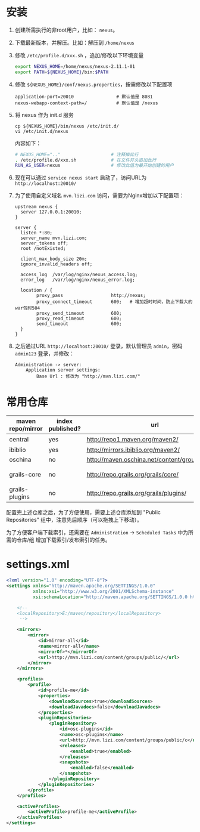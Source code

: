 

# 安装
1. 创建所需执行的非root用户，比如： `nexus`。
1. 下载最新版本，并解压。比如：解压到 `/home/nexus`
1. 修改 `/etc/profile.d/xxx.sh` ，追加/修改以下环境变量

   ```sh
   export NEXUS_HOME=/home/nexus/nexus-2.11.1-01
   export PATH=${NEXUS_HOME}/bin:$PATH
   ```
1. 修改 `${NEXUS_HOME}/conf/nexus.properties`，按需修改以下配置项

   ```properties
   application-port=20010                # 默认值是 8081
   nexus-webapp-context-path=/           # 默认值是 /nexus
   ```
1. 将 nexus 作为 init.d 服务
  
    ```
    cp ${NEXUS_HOME}/bin/nexus /etc/init.d/
    vi /etc/init.d/nexus
    ```
    内容如下：

    ```sh
    # NEXUS_HOME=".."                   # 注释掉此行
    . /etc/profile.d/xxx.sh             # 在文件开头追加此行
    RUN_AS_USER=nexus                   # 修改此值为最开始创建的用户   
    ```
1. 现在可以通过 `service nexus start` 启动了，访问URL为 `http://localhost:20010/`
1. 为了使用自定义域名 `mvn.lizi.com` 访问，需要为Nginx增加以下配置项： 

    ```
    upstream nexus {
      server 127.0.0.1:20010;
    }

    server {
      listen *:80;
      server_name mvn.lizi.com;
      server_tokens off;
      root /notExisted;
      
      client_max_body_size 20m;
      ignore_invalid_headers off;

      access_log  /var/log/nginx/nexus_access.log;
      error_log   /var/log/nginx/nexus_error.log;

      location / { 
            proxy_pass                  http://nexus;
            proxy_connect_timeout       600;   # 增加超时时间，防止下载大的war包时504
            proxy_send_timeout          600;
            proxy_read_timeout          600;
            send_timeout                600;
      }
    }
    ```
1. 之后通过URL `http://localhost:20010/` 登录，默认管理员 `admin`，密码 `admin123` 登录，并修改：

    ```
    Administration -> server:
        Application server settings:
            Base Url : 修改为 "http://mvn.lizi.com/"
    ```



# 常用仓库

|maven repo/mirror|index published?| url |description|
|-----------------|----------------|------|---|
|central        |yes|http://repo1.maven.org/maven2/                  |默认自带|
|ibiblio        |yes|http://mirrors.ibiblio.org/maven2/              ||
|oschina        |no |http://maven.oschina.net/content/groups/public/ ||
|grails-core    |no |http://repo.grails.org/grails/core/             |该库建议不要配置|
|grails-plugins |no |http://repo.grails.org/grails/plugins/          ||

配置完上述仓库之后，为了方便使用，需要上述仓库添加到 "Public Repositories" 组中，注意先后顺序（可以拖拽上下移动）。

为了方便客户端下载索引，还需要在 `Administration` -> `Scheduled Tasks` 中为所需的仓库/组 增加下载索引/发布索引的任务。




# settings.xml

```xml
<?xml version="1.0" encoding="UTF-8"?>
<settings xmlns="http://maven.apache.org/SETTINGS/1.0.0"
          xmlns:xsi="http://www.w3.org/2001/XMLSchema-instance"
          xsi:schemaLocation="http://maven.apache.org/SETTINGS/1.0.0 http://maven.apache.org/xsd/settings-1.0.0.xsd">

    <!--
    <localRepository>E:/maven/repository</localRepository>
     -->

    <mirrors>
        <mirror>
            <id>mirror-all</id>
            <name>mirror-all</name>
            <mirrorOf>*</mirrorOf>
            <url>http://mvn.lizi.com/content/groups/public/</url>
        </mirror>
    </mirrors>

    <profiles>
        <profile>
            <id>profile-me</id>
            <properties>
                <downloadSources>true</downloadSources>
                <downloadJavadocs>false</downloadJavadocs>
            </properties>
            <pluginRepositories>
                <pluginRepository>
                    <id>osc-plugins</id>
                    <name>osc-plugins</name>
                    <url>http://mvn.lizi.com/content/groups/public/c</url>
                    <releases>
                        <enabled>true</enabled>
                    </releases>
                    <snapshots>
                        <enabled>false</enabled>
                    </snapshots>
                </pluginRepository>
            </pluginRepositories>
        </profile>
    </profiles>

    <activeProfiles>
        <activeProfile>profile-me</activeProfile>
    </activeProfiles>
</settings>
```